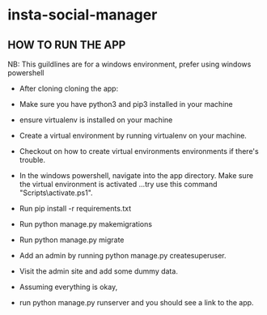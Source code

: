 # insta-social-manager
## HOW TO RUN THE APP

NB: This guildlines are for a windows environment, prefer using windows powershell

* After cloning cloning the app:

- Make sure you have python3 and pip3 installed in your machine 

- ensure virtualenv is installed on your machine 

* Create a virtual environment  by running virtualenv on your machine. 
- Checkout on how to create  virtual environments environments if there's trouble.

* In the windows powershell, navigate into the app directory. Make sure the virtual environment is activated ...try use this command "Scripts\activate.ps1".

* Run pip install -r requirements.txt

* Run python manage.py makemigrations

* Run python manage.py migrate

* Add an admin by running python manage.py createsuperuser.

* Visit the admin site and add some dummy data.

* Assuming everything is okay, 
- run python manage.py runserver and you should see a link to the app.
